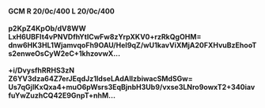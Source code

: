 #### GCM R 20/0c/400 L 20/0c/400
**p2KpZ4KpOb/dV8WW**<br/>**LxH6UBFIt4vPNVDfhYtlCwFw8zYrpXKV0+rzRkQgOHM=**<br/>**dnw6HK3HL1WjamvqoFh9OAU/HeI9qZ/wU1kavViXMjA20FXHvuBzEhooTs2enweOsCyW2eC+1khzovwX...**<br/><br/>
**+i/DvysfhRRHS3zN**<br/>**Z6YV3dza64Z7erJEqdJz1IdseLAdAllzbiwacSMdSGw=**<br/>**Us7qGjlKxQxa4+muO6pWsrs3EqBjnbH3Ub9/vxse3LNro9owxT2+340iavfuYwZuzhCQ42E9GnpT+nhM...**